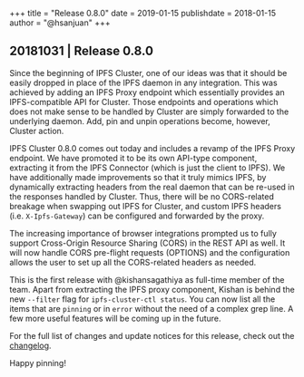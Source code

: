 +++
title = "Release 0.8.0"
date = 2019-01-15
publishdate = 2018-01-15
author = "@hsanjuan"
+++

## 20181031 | Release 0.8.0

Since the beginning of IPFS Cluster, one of our ideas was that it should be
easily dropped in place of the IPFS daemon in any integration. This was
achieved by adding an IPFS Proxy endpoint which essentially provides an
IPFS-compatible API for Cluster. Those endpoints and operations which does not
make sense to be handled by Cluster are simply forwarded to the underlying
daemon. Add, pin and unpin operations become, however, Cluster action.

IPFS Cluster 0.8.0 comes out today and includes a revamp of the IPFS Proxy
endpoint. We have promoted it to be its own API-type component, extracting it
from the IPFS Connector (which is just the client to IPFS). We have
additionally made improvements so that it truly mimics IPFS, by dynamically
extracting headers from the real daemon that can be re-used in the responses
handled by Cluster. Thus, there will be no CORS-related breakage when swapping
out IPFS for Cluster, and custom IPFS headers (i.e. `X-Ipfs-Gateway`) can be
configured and forwarded by the proxy.

The increasing importance of browser integrations prompted us to fully support
Cross-Origin Resource Sharing (CORS) in the REST API as well. It will now handle
CORS pre-flight requests (OPTIONS) and the configuration allows the user to set up
all the CORS-related headers as needed.

This is the first release with @kishansagathiya as full-time member of the
team. Apart from extracting the IPFS proxy component, Kishan is behind the new
`--filter` flag for `ipfs-cluster-ctl status`. You can now list all the items
that are `pinning` or in `error` without the need of a complex grep line. A
few more useful features will be coming up in the future.

For the full list of changes and update notices for this release, check out the
[changelog](https://github.com/ipfs/ipfs-cluster/blob/master/CHANGELOG.md).

Happy pinning!
